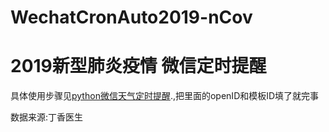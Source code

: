 # WechatCronAuto2019-nCov

# 2019新型肺炎疫情 微信定时提醒

  具体使用步骤见[python微信天气定时提醒](https://github.com/6yi/WechatAutoWeather/blob/master/README.md).,把里面的openID和模板ID填了就完事
  
  
  数据来源:丁香医生
